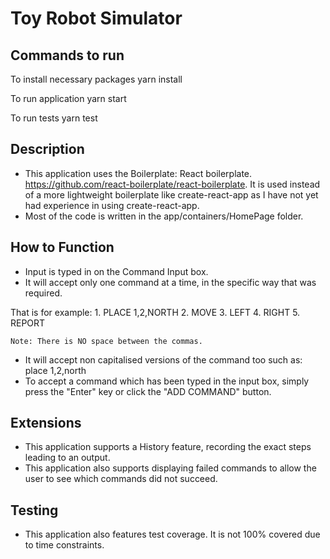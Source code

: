 Toy Robot Simulator
===================

Commands to run
--------------
  To install necessary packages
    yarn install

  To run application 
    yarn start

  To run tests
    yarn test

Description
-----------

  - This application uses the Boilerplate: React boilerplate. https://github.com/react-boilerplate/react-boilerplate. It is used instead of a more lightweight boilerplate like create-react-app as I have not yet had experience in using create-react-app.
  - Most of the code is written in the app/containers/HomePage folder.

How to Function
--------------
  - Input is typed in on the Command Input box. 
  - It will accept only one command at a time, in the specific way that was required. 
  
  That is for example:
    1. PLACE 1,2,NORTH
    2. MOVE
    3. LEFT
    4. RIGHT
    5. REPORT

    Note: There is NO space between the commas.

  - It will accept non capitalised versions of the command too such as:
    place 1,2,north
  - To accept a command which has been typed in the input box, simply press the "Enter" key or click the "ADD COMMAND" button.

Extensions
---------

  - This application supports a History feature, recording the exact steps leading to an output.
  - This application also supports displaying failed commands to allow the user to see which commands did not succeed.

Testing
------
  - This application also features test coverage. It is not 100% covered due to time constraints.
